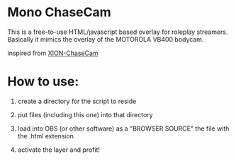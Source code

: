 # Mono ChaseCam
This is a free-to-use HTML/javascript based overlay for roleplay streamers. Basically it mimics the overlay of the MOTOROLA VB400 bodycam.

inspired from [XION-ChaseCam](https://github.com/zhivotnoya/XION-ChaseCam)



# How to use:

1) create a directory for the script to reside

2) put files (including this one) into that directory

3) load into OBS (or other software) as a "BROWSER SOURCE" the file with the .html extension

5) activate the layer and profit!
